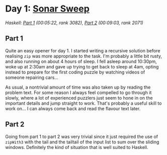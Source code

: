 # Day 1: [Sonar Sweep](https://adventofcode.com/2021/day/1)
*Haskell: [Part 1](https://github.com/DestyNova/advent_of_code_2021/blob/main/day1/Part1.hs) (00:05:22, rank 3082), [Part 2](https://github.com/DestyNova/advent_of_code_2021/blob/main/day1/Part2.hs) (00:09:03, rank 2071)*

## Part 1
Quite an easy opener for day 1. I started writing a recursive solution before realising `zip` was more appropriate to the task. I'm probably a little bit rusty, and also running on about 4 hours of sleep. I fell asleep around 10:30pm, woke up at 2:30am and gave up trying to get back to sleep at 4am, opting instead to prepare for the first coding puzzle by watching videos of someone repairing cars...

As usual, a nontrivial amount of time was also taken up by reading the problem text. For some reason I always feel compelled to go through it slowly, where a lot of experienced puzzlers just seem to hone in on the important details and jump straight to work. That's probably a useful skill to work on... I can always come back and read the flavour text later.

## Part 2
Going from part 1 to part 2 was very trivial since it just required the use of `zipWith3` with the tail and the tailtail of the input list to sum over the sliding windows. Definitely the kind of situation that is well suited to Haskell.
